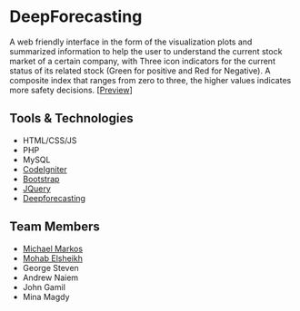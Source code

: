 # DeepForecasting
A web friendly interface in the form of the visualization plots and summarized information to help the user to understand the current stock market of a certain company, with Three icon indicators for the current status of its related stock (Green for positive and Red for Negative). A composite index that ranges from zero to three, the higher values indicates more safety decisions.
[[Preview](https://drive.google.com/file/d/19Sa2JQCDH_C6dx2r7PkgjhbfhSSgweJZ)]

## Tools & Technologies
- HTML/CSS/JS
- PHP
- MySQL
- [CodeIgniter](https://github.com/bcit-ci/CodeIgniter)
- [Bootstrap](https://github.com/twbs/bootstrap)
- [JQuery](https://github.com/jquery/jquery)
- [Deepforecasting](https://github.com/mohabmes/DeepForecasting)

## Team Members
-  [Michael Markos](https://github.com/MichaelMarkos)
-  [Mohab Elsheikh](https://github.com/mohabmes)
-  George Steven
-  Andrew Naiem
-  John Gamil
-  Mina Magdy